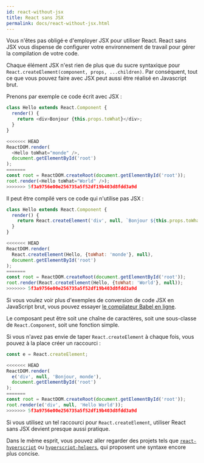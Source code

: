 ```yaml
---
id: react-without-jsx
title: React sans JSX
permalink: docs/react-without-jsx.html
---
```


Vous n'êtes pas obligé·e d'employer JSX pour utiliser React. React sans JSX vous dispense de configurer votre environnement de travail pour gérer la compilation de votre code.

Chaque élément JSX n'est rien de plus que du sucre syntaxique pour `React.createElement(component, props, ...children)`. Par conséquent, tout ce que vous pouvez faire avec JSX peut aussi être réalisé en Javascript brut.

Prenons par exemple ce code écrit avec JSX :

```js
class Hello extends React.Component {
  render() {
    return <div>Bonjour {this.props.toWhat}</div>;
  }
}

<<<<<<< HEAD
ReactDOM.render(
  <Hello toWhat="monde" />,
  document.getElementById('root')
);
=======
const root = ReactDOM.createRoot(document.getElementById('root'));
root.render(<Hello toWhat="World" />);
>>>>>>> 5f3a9756e00e256735a5f52df19b403d8fdd3a9d
```

Il peut être compilé vers ce code qui n'utilise pas JSX :

```js
class Hello extends React.Component {
  render() {
    return React.createElement('div', null, `Bonjour ${this.props.toWhat}`);
  }
}

<<<<<<< HEAD
ReactDOM.render(
  React.createElement(Hello, {toWhat: 'monde'}, null),
  document.getElementById('root')
);
=======
const root = ReactDOM.createRoot(document.getElementById('root'));
root.render(React.createElement(Hello, {toWhat: 'World'}, null));
>>>>>>> 5f3a9756e00e256735a5f52df19b403d8fdd3a9d
```

Si vous voulez voir plus d'exemples de conversion de code JSX en JavaScript brut, vous pouvez essayer [le compilateur Babel en ligne](babel://jsx-simple-example).

Le composant peut être soit une chaîne de caractères, soit une sous-classe de `React.Component`, soit une fonction simple.

Si vous n'avez pas envie de taper `React.createElement` à chaque fois, vous pouvez à la place créer un raccourci :

```js
const e = React.createElement;

<<<<<<< HEAD
ReactDOM.render(
  e('div', null, 'Bonjour, monde'),
  document.getElementById('root')
);
=======
const root = ReactDOM.createRoot(document.getElementById('root'));
root.render(e('div', null, 'Hello World'));
>>>>>>> 5f3a9756e00e256735a5f52df19b403d8fdd3a9d
```
Si vous utilisez un tel raccourci pour `React.createElement`, utiliser React sans JSX devient presque aussi pratique.

Dans le même esprit, vous pouvez aller regarder des projets tels que [`react-hyperscript`](https://github.com/mlmorg/react-hyperscript) ou [`hyperscript-helpers`](https://github.com/ohanhi/hyperscript-helpers), qui proposent une syntaxe encore plus concise.
